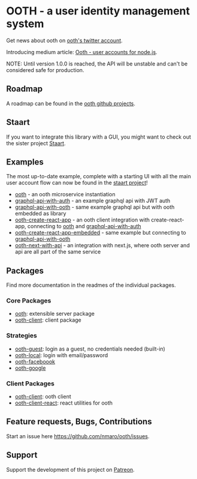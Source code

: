 # OOTH - a user identity management system

Get news about ooth on [ooth's twitter account](https://twitter.com/oothjs).

Introducing medium article: [Ooth - user accounts for node.js](https://medium.com/the-ideal-system/ooth-user-accounts-for-node-js-93cfcd28ed1a#.97kyfg4xg).

NOTE: Until version 1.0.0 is reached, the API will be unstable and can't be considered safe for production.

## Roadmap

A roadmap can be found in the [ooth github projects](https://github.com/nmaro/ooth/projects/1).

## Staart

If you want to integrate this library with a GUI, you might want to check out the sister project [Staart](github.com/nmaro/staart).

## Examples

The most up-to-date example, complete with a starting UI with all the main user account flow can now be found in the [staart project](github.com/nmaro/staart)!

* [ooth](examples/ooth) - an ooth microservice instantiation
* [graphql-api-with-auth](examples/graphql-api-with-auth) - an example graphql api with JWT auth
* [graphql-api-with-ooth](examples/graphql-api-with-ooth) - same example graphql api but with ooth embedded as library
* [ooth-create-react-app](examples/ooth-create-react-app) - an ooth client integration with create-react-app, connecting to [ooth](examples/ooth) and [graphql-api-with-auth](examples/graphql-api-with-auth)
* [ooth-create-react-app-embedded](examples/ooth-create-react-app-embedded) - same example but connecting to [graphql-api-with-ooth](examples/graphql-api-with-ooth)
* [ooth-next-with-api](examples/ooth-next-with-api) - an integration with next.js, where ooth server and api are all part of the same service

## Packages

Find more documentation in the readmes of the individual packages.

### Core Packages

* [ooth](packages/ooth): extensible server package
* [ooth-client](packages/ooth-client): client package

### Strategies

* [ooth-guest](packages/ooth-guest): login as a guest, no credentials needed (built-in)
* [ooth-local](packages/ooth-local): login with email/password
* [ooth-faceboook](packages/ooth-facebook)
* [ooth-google](packages/ooth-google)

### Client Packages

* [ooth-client](packages/ooth-client): ooth client
* [ooth-client-react](packages/ooth-client-react): react utilities for ooth

## Feature requests, Bugs, Contributions

Start an issue here https://github.com/nmaro/ooth/issues.

## Support

Support the development of this project on [Patreon](https://www.patreon.com/nmaro).
